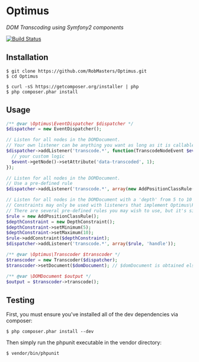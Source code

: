 Optimus
=======

_DOM Transcoding using Symfony2 components_

[![Build Status](https://secure.travis-ci.org/RobMasters/Optimus.png?branch=master)](http://travis-ci.org/RobMasters/Optimus)

## Installation

```
$ git clone https://github.com/RobMasters/Optimus.git
$ cd Optimus

$ curl -sS https://getcomposer.org/installer | php
$ php composer.phar install

```

## Usage

```php
/** @var \Optimus\EventDispatcher $dispatcher */
$dispatcher = new EventDispatcher();

// Listen for all nodes in the DOMDocument.
// Your own listener can be anything you want as long as it is callable
$dispatcher->addListener('transcode.*', function(TranscodeNodeEvent $event) {
  // your custom logic
  $event->getNode()->setAttribute('data-transcoded', 1);
});

// Listen for all nodes in the DOMDocument.
// Use a pre-defined rule
$dispatcher->addListener('transcode.*', array(new AddPositionClassRule(), 'handle'));

// Listen for all nodes in the DOMDocument with a 'depth' from 5 to 10
// Constraints may only be used with listeners that implement Optimus\Rule\RuleInterface.
// There are several pre-defined rules you may wish to use, but it's simple to make your own too as long as they implement the interface
$rule = new AddPositionClassRule();
$depthConstraint = new DepthConstraint();
$depthConstraint->setMinimum(5);
$depthConstraint->setMaximum(10);
$rule->addConstraint($depthConstraint);
$dispatcher->addListener('transcode.*', array($rule, 'handle'));

/** @var \Optimus\Transcoder $transcoder */
$transcoder = new Transcoder($dispatcher);
$transcoder->setDocument($domDocument); // $domDocument is obtained elsewhere

/** @var \DOMDocument $output */
$output = $transcoder->transcode();
```

## Testing

First, you must ensure you've installed all of the dev dependencies via composer:

```
$ php composer.phar install --dev

```

Then simply run the phpunit executable in the vendor directory:

```
$ vendor/bin/phpunit
```